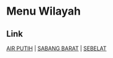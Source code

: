 # Menu Wilayah

## Link

[AIR PUTIH](https://github.com/gigit-pemilu/pemilu-2024-21-kepulauan-riau/tree/main/pilpres/hitung-suara/sub/21-kepulauan-riau/sub/03-natuna/sub/04-midai/sub/2005-air-putih)
 | 
[SABANG BARAT](https://github.com/gigit-pemilu/pemilu-2024-21-kepulauan-riau/tree/main/pilpres/hitung-suara/sub/21-kepulauan-riau/sub/03-natuna/sub/04-midai/sub/1003-sabang-barat)
 | 
[SEBELAT](https://github.com/gigit-pemilu/pemilu-2024-21-kepulauan-riau/tree/main/pilpres/hitung-suara/sub/21-kepulauan-riau/sub/03-natuna/sub/04-midai/sub/2001-sebelat)

